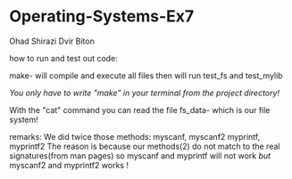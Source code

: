 # Operating-Systems-Ex7
Ohad Shirazi Dvir Biton

how to run and test out code:

make- will compile and execute all files
then will run test_fs and test_mylib

*You only have to write "make" in your terminal from the project directory!*
 
With the "cat" command you can read the file fs_data- which is our file system!

remarks:
We did twice those methods:
    myscanf, myscanf2
    myprintf, myprintf2
The reason is because our methods(2) do not match to the real signatures(from man pages)
so myscanf and myprintf will not work *but* myscanf2 and myprintf2 works !


 
 